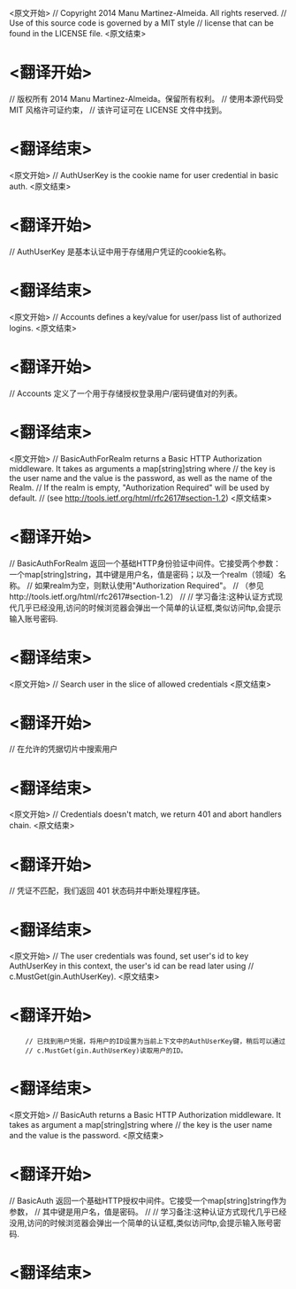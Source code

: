 
<原文开始>
// Copyright 2014 Manu Martinez-Almeida. All rights reserved.
// Use of this source code is governed by a MIT style
// license that can be found in the LICENSE file.
<原文结束>

# <翻译开始>
// 版权所有 2014 Manu Martinez-Almeida。保留所有权利。
// 使用本源代码受 MIT 风格许可证约束，
// 该许可证可在 LICENSE 文件中找到。
# <翻译结束>


<原文开始>
// AuthUserKey is the cookie name for user credential in basic auth.
<原文结束>

# <翻译开始>
// AuthUserKey 是基本认证中用于存储用户凭证的cookie名称。
# <翻译结束>


<原文开始>
// Accounts defines a key/value for user/pass list of authorized logins.
<原文结束>

# <翻译开始>
// Accounts 定义了一个用于存储授权登录用户/密码键值对的列表。
# <翻译结束>


<原文开始>
// BasicAuthForRealm returns a Basic HTTP Authorization middleware. It takes as arguments a map[string]string where
// the key is the user name and the value is the password, as well as the name of the Realm.
// If the realm is empty, "Authorization Required" will be used by default.
// (see http://tools.ietf.org/html/rfc2617#section-1.2)
<原文结束>

# <翻译开始>
// BasicAuthForRealm 返回一个基础HTTP身份验证中间件。它接受两个参数：一个map[string]string，其中键是用户名，值是密码；以及一个realm（领域）名称。
// 如果realm为空，则默认使用"Authorization Required"。
// （参见http://tools.ietf.org/html/rfc2617#section-1.2）
//
// 学习备注:这种认证方式现代几乎已经没用,访问的时候浏览器会弹出一个简单的认证框,类似访问ftp,会提示输入账号密码.
# <翻译结束>


<原文开始>
// Search user in the slice of allowed credentials
<原文结束>

# <翻译开始>
// 在允许的凭据切片中搜索用户
# <翻译结束>


<原文开始>
// Credentials doesn't match, we return 401 and abort handlers chain.
<原文结束>

# <翻译开始>
// 凭证不匹配，我们返回 401 状态码并中断处理程序链。
# <翻译结束>


<原文开始>
		// The user credentials was found, set user's id to key AuthUserKey in this context, the user's id can be read later using
		// c.MustGet(gin.AuthUserKey).
<原文结束>

# <翻译开始>
		// 已找到用户凭据，将用户的ID设置为当前上下文中的AuthUserKey键，稍后可以通过
		// c.MustGet(gin.AuthUserKey)读取用户的ID。
# <翻译结束>


<原文开始>
// BasicAuth returns a Basic HTTP Authorization middleware. It takes as argument a map[string]string where
// the key is the user name and the value is the password.
<原文结束>

# <翻译开始>
// BasicAuth 返回一个基础HTTP授权中间件。它接受一个map[string]string作为参数，
// 其中键是用户名，值是密码。
//
// 学习备注:这种认证方式现代几乎已经没用,访问的时候浏览器会弹出一个简单的认证框,类似访问ftp,会提示输入账号密码.
# <翻译结束>

